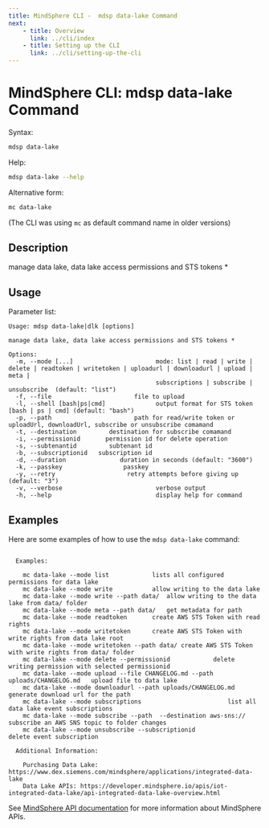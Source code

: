 ```yaml
---
title: MindSphere CLI -  mdsp data-lake Command
next:
    - title: Overview
      link: ../cli/index
    - title: Setting up the CLI
      link: ../cli/setting-up-the-cli
---
```


# MindSphere CLI: mdsp data-lake Command

Syntax:

```bash
mdsp data-lake
```

Help:

```bash
mdsp data-lake --help
```

Alternative form:

```bash
mc data-lake
```

(The CLI was using `mc` as default command name in older versions)

## Description

manage data lake, data lake access permissions and STS tokens *

## Usage

Parameter list:

```text
Usage: mdsp data-lake|dlk [options]

manage data lake, data lake access permissions and STS tokens *

Options:
  -m, --mode [...]                       mode: list | read | write | delete | readtoken | writetoken | uploadurl | downloadurl | upload | meta |
                                         subscriptions | subscribe | unsubscribe  (default: "list")
  -f, --file                       file to upload
  -l, --shell [bash|ps|cmd]              output format for STS token [bash | ps | cmd] (default: "bash")
  -p, --path                       path for read/write token or uploadUrl, downloadUrl, subscribe or unsubscribe comamand
  -t, --destination         destination for subscribe comamand
  -i, --permissionid       permission id for delete operation
  -s, --subtenantid         subtenant id
  -b, --subscriptionid   subscription id
  -d, --duration               duration in seconds (default: "3600")
  -k, --passkey                 passkey
  -y, --retry                    retry attempts before giving up (default: "3")
  -v, --verbose                          verbose output
  -h, --help                             display help for command

```

## Examples

Here are some examples of how to use the `mdsp data-lake` command:

```text

  Examples:

    mc data-lake --mode list 			lists all configured permissions for data lake
    mc data-lake --mode write 			allow writing to the data lake
    mc data-lake --mode write --path data/ 	allow writing to the data lake from data/ folder
    mc data-lake --mode meta --path data/ 	get metadata for path
    mc data-lake --mode readtoken 		create AWS STS Token with read rights
    mc data-lake --mode writetoken 		create AWS STS Token with write rights from data lake root
    mc data-lake --mode writetoken --path data/ create AWS STS Token with write rights from data/ folder
    mc data-lake --mode delete --permissionid  			 delete writing permission with selected permissionid
    mc data-lake --mode upload --file CHANGELOG.md --path uploads/CHANGELOG.md 	 upload file to data lake
    mc data-lake --mode downloadurl --path uploads/CHANGELOG.md 		 generate download url for the path
    mc data-lake --mode subscriptions 						 list all data lake event subscriptions
    mc data-lake --mode subscribe --path  --destination aws-sns:// 	 subscribe an AWS SNS topic to folder changes
    mc data-lake --mode unsubscribe --subscriptionid   			 delete event subscription

  Additional Information:

    Purchasing Data Lake: https://www.dex.siemens.com/mindsphere/applications/integrated-data-lake
    Data Lake APIs: https://developer.mindsphere.io/apis/iot-integrated-data-lake/api-integrated-data-lake-overview.html

```

See [MindSphere API documentation](https://documentation.mindsphere.io/MindSphere/apis/index.html) for more information about MindSphere APIs.